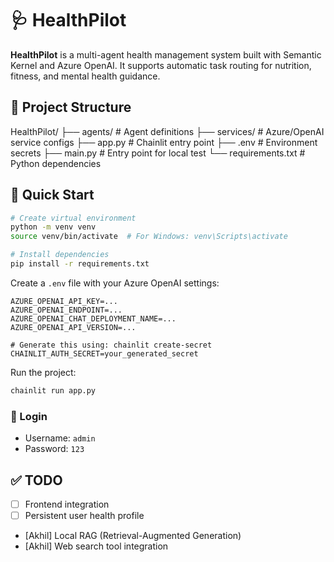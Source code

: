 # 🩺 HealthPilot

**HealthPilot** is a multi-agent health management system built with Semantic Kernel and Azure OpenAI. It supports automatic task routing for nutrition, fitness, and mental health guidance.

## 📁 Project Structure

HealthPilot/
├── agents/            # Agent definitions
├── services/          # Azure/OpenAI service configs
├── app.py             # Chainlit entry point
├── .env               # Environment secrets
├── main.py            # Entry point for local test
└── requirements.txt   # Python dependencies


## 🚀 Quick Start

```bash
# Create virtual environment
python -m venv venv
source venv/bin/activate  # For Windows: venv\Scripts\activate

# Install dependencies
pip install -r requirements.txt
```

Create a `.env` file with your Azure OpenAI settings:

```env
AZURE_OPENAI_API_KEY=...
AZURE_OPENAI_ENDPOINT=...
AZURE_OPENAI_CHAT_DEPLOYMENT_NAME=...
AZURE_OPENAI_API_VERSION=...

# Generate this using: chainlit create-secret
CHAINLIT_AUTH_SECRET=your_generated_secret
```

Run the project:

```bash
chainlit run app.py
```

### 🔐 Login

- Username: `admin`  
- Password: `123`

## ✅ TODO

- [ ] Frontend integration  
- [ ] Persistent user health profile  
- [Akhil] Local RAG (Retrieval-Augmented Generation)  
- [Akhil] Web search tool integration  
